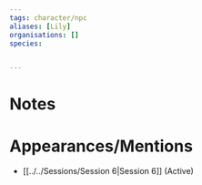 ```yaml
---
tags: character/npc
aliases: [Lily]
organisations: []
species: 


---
```

# Notes

# Appearances/Mentions

- [[../../Sessions/Session 6|Session 6]] (Active)
